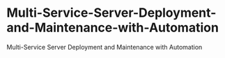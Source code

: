 # Multi-Service-Server-Deployment-and-Maintenance-with-Automation
Multi-Service Server Deployment and Maintenance with Automation
